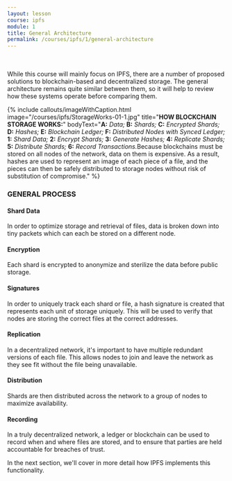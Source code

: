 ```yaml
---
layout: lesson
course: ipfs
module: 1
title: General Architecture 
permalink: /courses/ipfs/1/general-architecture
---
```

<br>
<br>
<span class="openingParagraph">
While this course will mainly focus on IPFS, there are a number of proposed solutions to blockchain-based and decentralized storage. The general architecture remains quite similar between them, so it will help to review how these systems operate before comparing them.</span>

{% include callouts/imageWithCaption.html
	image="/courses/ipfs/StorageWorks-01-1.jpg"
	title="<b>HOW BLOCKCHAIN STORAGE WORKS:</b>"
	bodyText="<b>A:</b> <i>Data;</i> <b>B:</b> <i>Shards;</i> <b>C:</b> <i>Encrypted Shards;</i> <b>D:</b> <i>Hashes;</i> <b>E:</b> <i>Blockchain Ledger;</i> <b>F:</b> <i>Distributed Nodes with Synced Ledger;</i> <b>1:</b> <i>Shard Data;</i> <b>2:</b> <i>Encrypt Shards;</i> <b>3:</b> <i>Generate Hashes;</i> <b>4:</b> <i>Replicate Shards;</i> <b>5:</b> <i>Distribute Shards;</i> <b>6:</b> <i>Record Transactions.</i>Because blockchains must be stored on all nodes of the network, data on them is expensive. As a result, hashes are used to represent an image of each piece of a file, and the pieces can then be safely distributed to storage nodes without risk of substitution of compromise."
%}

<h3>GENERAL PROCESS</h3>

<h4>Shard Data</h4>
In order to optimize storage and retrieval of files, data is broken down into tiny packets which can each be stored on a different node.

<h4>Encryption</h4>
Each shard is encrypted to anonymize and sterilize the data before public storage.

<h4>Signatures</h4>
In order to uniquely track each shard or file, a hash signature is created that represents each unit of storage uniquely. This will be used to verify that nodes are storing the correct files at the correct addresses. 

<h4>Replication</h4>
In a decentralized network, it's important to have multiple redundant versions of each file. This allows nodes to join and leave the network as they see fit without the file being unavailable.

<h4>Distribution</h4>
Shards are then distributed across the network to a group of nodes to maximize availability.

<h4>Recording</h4>
In a truly decentralized network, a ledger or blockchain can be used to record when and where files are stored, and to ensure that parties are held accountable for breaches of trust.

In the next section, we'll cover in more detail how IPFS implements this functionality.
